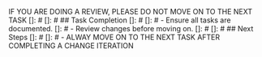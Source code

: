 IF YOU ARE DOING A REVIEW, PLEASE DO NOT MOVE ON TO THE NEXT TASK
[]: #
[]: # ## Task Completion
[]: #
[]: # - Ensure all tasks are documented.
[]: # - Review changes before moving on.
[]: #
[]: # ## Next Steps
[]: #
[]: # - ALWAY MOVE ON TO THE NEXT TASK AFTER COMPLETING A CHANGE ITERATION
